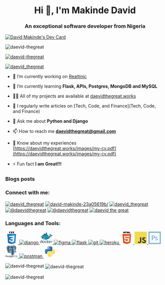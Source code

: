 <h1 align="center">Hi 👋, I'm Makinde David</h1>
<h3 align="center">An exceptional software developer from Nigeria</h3>
<a href="https://app.daily.dev/daevid_thegreat"><img src="https://api.daily.dev/devcards/ef92698818f94f20adc9212824bfa51e.png?r=uqo" width="400" alt="David Makinde's Dev Card"/></a>

<p align="left"> <img src="https://komarev.com/ghpvc/?username=daevid-thegreat&label=Profile%20views&color=0e75b6&style=flat" alt="daevid-thegreat" /> </p>

<p align="left"> <a href="https://github.com/ryo-ma/github-profile-trophy"><img src="https://github-profile-trophy.vercel.app/?username=daevid-thegreat" alt="daevid-thegreat" /></a> </p>

<p align="left"> <a href="https://twitter.com/daevid_thegreat" target="blank"><img src="https://img.shields.io/twitter/follow/daevid_thegreat?logo=twitter&style=for-the-badge" alt="daevid_thegreat" /></a> </p>

- 🔭 I’m currently working on [Realtinic](http://www.realtinic.com)

- 🌱 I’m currently learning **Flask, APIs, Postgres, MongoDB and MySQL**

- 👨‍💻 All of my projects are available at [daevidthegreat.works](https://daevidthegreat.works)

- 📝 I regularly write articles on [Tech, Code, and Finance](Tech, Code, and Finance)

- 💬 Ask me about **Python and Django**

- 📫 How to reach me **daevidthegreat@gmail.com**

- 📄 Know about my experiences [https://daevidthegreat.works/images/my-cv.pdf](https://daevidthegreat.works/images/my-cv.pdf)

- ⚡ Fun fact **I am Great!!!**

### Blogs posts
<!-- BLOG-POST-LIST:START -->
<!-- BLOG-POST-LIST:END -->

<h3 align="left">Connect with me:</h3>
<p align="left">
<a href="https://twitter.com/daevid_thegreat" target="blank"><img align="center" src="https://raw.githubusercontent.com/rahuldkjain/github-profile-readme-generator/master/src/images/icons/Social/twitter.svg" alt="daevid_thegreat" height="30" width="40" /></a>
<a href="https://linkedin.com/in/david-makinde-23a05619b/" target="blank"><img align="center" src="https://raw.githubusercontent.com/rahuldkjain/github-profile-readme-generator/master/src/images/icons/Social/linked-in-alt.svg" alt="david-makinde-23a05619b/" height="30" width="40" /></a>
<a href="https://instagram.com/daevid_thegreat" target="blank"><img align="center" src="https://raw.githubusercontent.com/rahuldkjain/github-profile-readme-generator/master/src/images/icons/Social/instagram.svg" alt="daevid_thegreat" height="30" width="40" /></a>
<a href="https://hashnode.com/@daevidthegreat" target="blank"><img align="center" src="https://raw.githubusercontent.com/rahuldkjain/github-profile-readme-generator/master/src/images/icons/Social/hashnode.svg" alt="@daevidthegreat" height="30" width="40" /></a>
<a href="https://medium.com/@daevidthegreat" target="blank"><img align="center" src="https://raw.githubusercontent.com/rahuldkjain/github-profile-readme-generator/master/src/images/icons/Social/medium.svg" alt="@daevidthegreat" height="30" width="40" /></a>
<a href="https://youtube.com/channel/UCXuQz_9AINoTHLbds-u3xSA" target="blank"><img align="center" src="https://raw.githubusercontent.com/rahuldkjain/github-profile-readme-generator/master/src/images/icons/Social/youtube.svg" alt="daevid the great" height="30" width="40" /></a>
</p>

<h3 align="left">Languages and Tools:</h3>
<p align="left"> <a href="https://www.w3schools.com/css/" target="_blank" rel="noreferrer"> <img src="https://raw.githubusercontent.com/devicons/devicon/master/icons/css3/css3-original-wordmark.svg" alt="css3" width="40" height="40"/> </a> <a href="https://www.djangoproject.com/" target="_blank" rel="noreferrer"> <img src="https://cdn.worldvectorlogo.com/logos/django.svg" alt="django" width="40" height="40"/> </a> <a href="https://www.docker.com/" target="_blank" rel="noreferrer"> <img src="https://raw.githubusercontent.com/devicons/devicon/master/icons/docker/docker-original-wordmark.svg" alt="docker" width="40" height="40"/> </a> <a href="https://www.figma.com/" target="_blank" rel="noreferrer"> <img src="https://www.vectorlogo.zone/logos/figma/figma-icon.svg" alt="figma" width="40" height="40"/> </a> <a href="https://flask.palletsprojects.com/" target="_blank" rel="noreferrer"> <img src="https://www.vectorlogo.zone/logos/pocoo_flask/pocoo_flask-icon.svg" alt="flask" width="40" height="40"/> </a> <a href="https://git-scm.com/" target="_blank" rel="noreferrer"> <img src="https://www.vectorlogo.zone/logos/git-scm/git-scm-icon.svg" alt="git" width="40" height="40"/> </a> <a href="https://heroku.com" target="_blank" rel="noreferrer"> <img src="https://www.vectorlogo.zone/logos/heroku/heroku-icon.svg" alt="heroku" width="40" height="40"/> </a> <a href="https://www.w3.org/html/" target="_blank" rel="noreferrer"> <img src="https://raw.githubusercontent.com/devicons/devicon/master/icons/html5/html5-original-wordmark.svg" alt="html5" width="40" height="40"/> </a> <a href="https://developer.mozilla.org/en-US/docs/Web/JavaScript" target="_blank" rel="noreferrer"> <img src="https://raw.githubusercontent.com/devicons/devicon/master/icons/javascript/javascript-original.svg" alt="javascript" width="40" height="40"/> </a> <a href="https://www.photoshop.com/en" target="_blank" rel="noreferrer"> <img src="https://raw.githubusercontent.com/devicons/devicon/master/icons/photoshop/photoshop-line.svg" alt="photoshop" width="40" height="40"/> </a> <a href="https://www.postgresql.org" target="_blank" rel="noreferrer"> <img src="https://raw.githubusercontent.com/devicons/devicon/master/icons/postgresql/postgresql-original-wordmark.svg" alt="postgresql" width="40" height="40"/> </a> <a href="https://postman.com" target="_blank" rel="noreferrer"> <img src="https://www.vectorlogo.zone/logos/getpostman/getpostman-icon.svg" alt="postman" width="40" height="40"/> </a> <a href="https://www.python.org" target="_blank" rel="noreferrer"> <img src="https://raw.githubusercontent.com/devicons/devicon/master/icons/python/python-original.svg" alt="python" width="40" height="40"/> </a> </p>

<p><img align="left" src="https://github-readme-stats.vercel.app/api/top-langs?username=daevid-thegreat&show_icons=true&locale=en&layout=compact" alt="daevid-thegreat" /></p>

<p>&nbsp;<img align="center" src="https://github-readme-stats.vercel.app/api?username=daevid-thegreat&show_icons=true&locale=en" alt="daevid-thegreat" /></p>

<p><img align="center" src="https://github-readme-streak-stats.herokuapp.com/?user=daevid-thegreat&" alt="daevid-thegreat" /></p>
